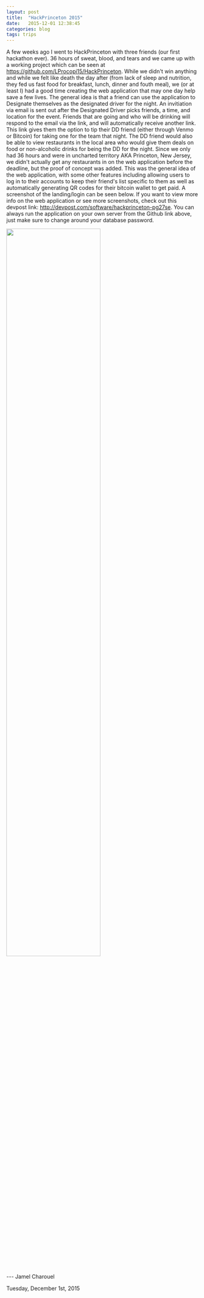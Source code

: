 ```yaml
---
layout: post
title:  "HackPrinceton 2015"
date:   2015-12-01 12:38:45
categories: blog
tags: trips
---
```


A few weeks ago I went to HackPrinceton with three friends (our first hackathon ever). 36 hours of sweat, blood, and tears and we came up with a working project which can be seen at https://github.com/LProcopi15/HackPrinceton. While we didn't win anything and while we felt like death the day after (from lack of sleep and nutrition, they fed us fast food for breakfast, lunch, dinner and fouth meal), we (or at least I) had a good time creating the web application that may one day help save a few lives. The general idea is that a friend can use the application to Designate themselves as the designated driver for the night. An invitiation via email is sent out after the Designated Driver picks friends, a time, and location for the event. Friends that are going and who will be drinking will respond to the email via the link, and will automatically receive another link. This link gives them the option to tip their DD friend (either through Venmo or Bitcoin) for taking one for the team that night. The DD friend would also be able to view restaurants in the local area who would give them deals on food or non-alcoholic drinks for being the DD for the night. Since we only had 36 hours and were in uncharted territory AKA Princeton, New Jersey, we didn't actually get any restaurants in on the web application before the deadline, but the proof of concept was added. This was the general idea of the web application, with some other features including allowing users to log in to their accounts to keep their friend's list specific to them as well as automatically generating QR codes for their bitcoin wallet to get paid. A screenshot of the landing/login can be seen below. If you want to view more info on the web application or see more screenshots, check out this devpost link: http://devpost.com/software/hackprinceton-pg27se. You can always run the application on your own server from the Github link above, just make sure to change around your database password.

<img src="/assets/LoginPage.PNG" width="70%" />


--- Jamel Charouel

Tuesday, December 1st, 2015